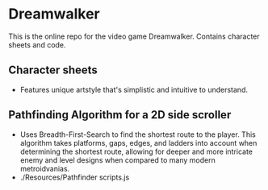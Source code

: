 # Dreamwalker
This is the online repo for the video game Dreamwalker. Contains character sheets and code.


## Character sheets
- Features unique artstyle that's simplistic and intuitive to understand.


## Pathfinding Algorithm for a 2D side scroller
- Uses Breadth-First-Search to find the shortest route to the player. This algorithm takes platforms, gaps, edges, and ladders into account when determining the shortest route, allowing for deeper and more intricate enemy and level designs when compared to many modern metroidvanias.
- ./Resources/Pathfinder scripts.js
